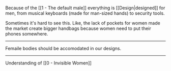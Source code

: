Because of the [[1 - The default male]] everything is [[Design|designed]] for men, from musical keyboards (made for man-sized hands) to security tools.

Sometimes it's hard to see this. Like, the lack of pockets for women made the market create bigger handbags because women need to put their phones somewhere.

---

Femaile bodies should be accomodated in our designs.

---

Understanding of [[0 - Invisible Women]]